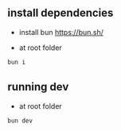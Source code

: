 ## install dependencies
- install bun
https://bun.sh/

- at root folder
```bash
bun i
```

## running dev
- at root folder
```bash
bun dev
```